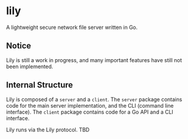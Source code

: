 # lily
A lightweight secure network file server written in Go.

## Notice
Lily is still a work in progress, and many important features have still not been implemented.

## Internal Structure
Lily is composed of a `server` and a `client`. The `server` package contains code for the main server implementation, and the CLI (command line interface). The `client` package contains code for a Go API and a CLI interface.

Lily runs via the Lily protocol. TBD
